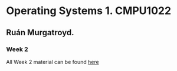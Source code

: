 # Operating Systems 1. CMPU1022
## Ruán Murgatroyd.

### Week 2
All Week 2 material can be found [here](/Week%202/)